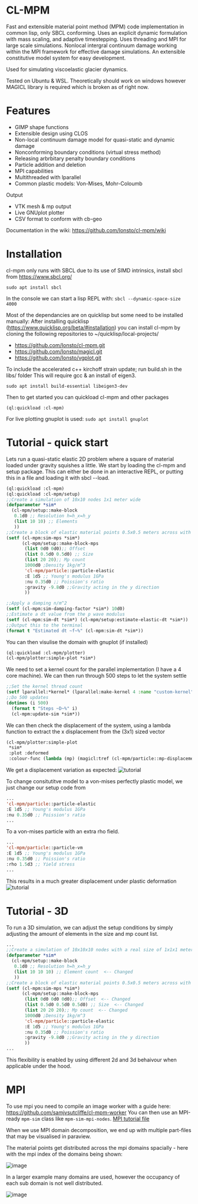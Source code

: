 # CL-MPM
 Fast and extensible material point method (MPM) code implementation in common lisp, only SBCL conforming.
 Uses an explicit dynamic formulation with mass scaling, and adaptive timestepping.
 Uses threading and MPI for large scale simulations.
 Nonlocal intergral continuum damage working within the MPI framework for effective damage simulations.
 An extensible constitutive model system for easy development.
 
 Used for simulating viscoelastic glacier dynamics.

Tested on Ubuntu & WSL.
Theoretically should work on windows however MAGICL library is required which is broken as of right now.
 
 
# Features
 - GIMP shape functions
 - Extensible design using CLOS
 - Non-local continuum damage model for quasi-static and dynamic damage
 - Nonconforming boundary conditions (virtual stress method)
 - Releasing arbrbitary penalty boundary conditions
 - Particle addition and deletion
 - MPI capabilities
 - Multithreaded with lparallel
 - Common plastic models: Von-Mises, Mohr-Coloumb
 
Output
 - VTK mesh & mp output
 - Live GNUplot plotter
 - CSV format to conform with cb-geo

Documentation in the wiki: https://github.com/Ionsto/cl-mpm/wiki 

# Installation
cl-mpm only runs with SBCL due to its use of SIMD intrinsics, install sbcl from https://www.sbcl.org/

```sudo apt install sbcl```

In the console we can start a lisp REPL with:
```sbcl --dynamic-space-size 4000```

Most of the dependancies are on quicklisp but some need to be installed manually:
After installing quicklisp (https://www.quicklisp.org/beta/#installation) you can install cl-mpm by cloning the following repositories to ~/quicklisp/local-projects/
 - https://github.com/Ionsto/cl-mpm.git
 - https://github.com/Ionsto/magicl.git
 - https://github.com/Ionsto/vgplot.git

To include the accelerated c++ kirchoff strain update; run build.sh in the libs/ folder
This will require gcc & an install of eigen3.

```sudo apt install build-essential libeigen3-dev```

Then to get started you can quickload cl-mpm and other packages
```
(ql:quickload :cl-mpm)
```

For live plotting gnuplot is used:
```sudo apt install gnuplot```

# Tutorial - quick start
Lets run a quasi-static elastic 2D problem where a square of material loaded under gravity squishes a little.
We start by loading the cl-mpm and setup package.
This can either be done in an interactive REPL, or putting this in a file and loading it with sbcl --load.
```lisp
(ql:quickload :cl-mpm)
(ql:quickload :cl-mpm/setup)
;;Create a simulation of 10x10 nodes 1x1 meter wide
(defparameter *sim*
  (cl-mpm/setup::make-block
   0.1d0 ;; Resolution h=h_x=h_y
   (list 10 10) ;; Elements 
   ))
;;Create a block of elastic material points 0.5x0.5 meters across with 10x10 material points total
(setf (cl-mpm:sim-mps *sim*)
      (cl-mpm/setup::make-block-mps
       (list 0d0 0d0);; Offset
       (list 0.5d0 0.5d0) ;; Size
       (list 20 20);; Mp count
       1000d0 ;Density 1kg/m^3
       'cl-mpm/particle::particle-elastic
       :E 1d5 ;; Young's modulus 1GPa
       :nu 0.35d0 ;; Poission's ratio
       :gravity -9.8d0 ;;Gravity acting in the y direction
       ))

;;Apply a damping n/m^2
(setf (cl-mpm:sim-damping-factor *sim*) 10d0)
;;Estimate a dt value from the p wave modulus
(setf (cl-mpm:sim-dt *sim*) (cl-mpm/setup:estimate-elastic-dt *sim*))
;;Output this to the terminal
(format t "Estimated dt ~f~%" (cl-mpm:sim-dt *sim*))

```
You can then visulise the domain with gnuplot (if installed)
```lisp
(ql:quickload :cl-mpm/plotter)
(cl-mpm/plotter:simple-plot *sim*)
```
We need to set a kernel count for the parallel implementation (I have a 4 core machine).
We can then run through 500 steps to let the system settle
```lisp
;;Set the kernel thread count
(setf lparallel:*kernel* (lparallel:make-kernel 4 :name "custom-kernel"))
;;Do 500 updates
(dotimes (i 500)
  (format t "Steps ~D~%" i)
  (cl-mpm:update-sim *sim*))
```
We can then check the displacement of the system, using a lambda function to extract the x displacement from the (3x1) sized vector
```lisp
(cl-mpm/plotter:simple-plot
 *sim*
 :plot :deformed
 :colour-func (lambda (mp) (magicl:tref (cl-mpm/particle::mp-displacement mp) 0 0)))
```
We get a displacement variation as expected:
![tutorial](https://github.com/Ionsto/cl-mpm/assets/117826225/95163c5a-35a8-4312-a71c-c9a4941ee388)

To change consitutitve model to a von-mises perfectly plastic model, we just change our setup code from 
```lisp
...
'cl-mpm/particle::particle-elastic
:E 1d5 ;; Young's modulus 1GPa
:nu 0.35d0 ;; Poission's ratio
...
```
To a von-mises particle with an extra rho field.
```lisp
...
'cl-mpm/particle::particle-vm
:E 1d5 ;; Young's modulus 1GPa
:nu 0.35d0 ;; Poission's ratio
:rho 1.5d3 ;; Yield stress
...
```
This results in a much greater displacement under plastic deformation
![tutorial](https://github.com/Ionsto/cl-mpm/assets/117826225/e3b55ef9-f5aa-419f-8abf-84be209ab2c0)

# Tutorial - 3D
To run a 3D simulation, we can adjust the setup conditions by simply adjusting the amount of elements in the size and mp count list.
```lisp
...
;;Create a simulation of 10x10x10 nodes with a real size of 1x1x1 meters wide
(defparameter *sim*
  (cl-mpm/setup::make-block
   0.1d0 ;; Resolution h=h_x=h_y
   (list 10 10 10) ;; Element count  <-- Changed
   ))
;;Create a block of elastic material points 0.5x0.5 meters across with 10x10 material points total
(setf (cl-mpm:sim-mps *sim*)
      (cl-mpm/setup::make-block-mps
       (list 0d0 0d0 0d0);; Offset  <-- Changed
       (list 0.5d0 0.5d0 0.5d0) ;; Size  <-- Changed
       (list 20 20 20);; Mp count  <-- Changed
       1000d0 ;Density 1kg/m^3
       'cl-mpm/particle::particle-elastic
       :E 1d5 ;; Young's modulus 1GPa
       :nu 0.35d0 ;; Poission's ratio
       :gravity -9.8d0 ;;Gravity acting in the y direction
       ))
...
```
This flexibility is enabled by using different 2d and 3d behaivour when applicable under the hood.

# MPI
To use mpi you need to compile an image worker with a guide here: https://github.com/samjvsutcliffe/cl-mpm-worker
You can then use an MPI-ready ```mpm-sim``` class like ```mpm-sim-mpi-nodes```.
[MPI tutorial file](./tutorial/tutorial-mpi/tutorial-mpi.lisp)

When we use MPI domain decomposition, we end up with multiple part-files that may be visualised in paraview.

The material points get distributed across the mpi domains spacially - here with the mpi index of the domains being shown:

![image](https://github.com/Ionsto/cl-mpm/assets/117826225/35ef92d6-4eae-4e29-9ce8-22105ad86136)

In a larger example many domains are used, however the occupancy of each sub domain is not well distributed.

![image](https://github.com/Ionsto/cl-mpm/assets/117826225/a9488de4-d5bc-411e-90aa-9dda1524d773)

